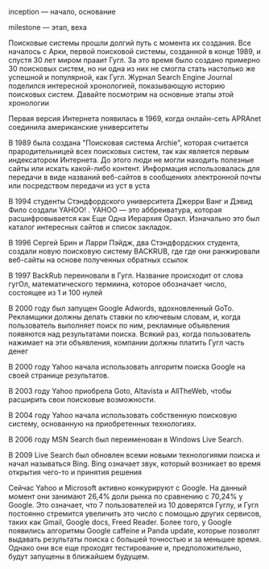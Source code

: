 inception — начало, основание

milestone — этап, веха

Поисковые системы прошли долгий путь с момента их создания. Все началось с Арки, 
первой поисковой системы, созданной в конце 1989, и спустя 30 лет миром прааит Гугл.
За это время было создано примерно 30 поисковых систем, но ни одна из них не смогла
стать настолько же успешной и популярной, как Гугл. Журнал Search Engine Journal поделился
интересной хронологией, показывающую историю поисковых систем. Давайте посмотрим на основные этапы
этой хронологии

Первая версия Интернета появилась в 1969, когда онлайн-сеть APRAnet соединила американские университеты

В 1989 была создана "Поисковая система Archie", которая считается прародительницей всех поисковых систем, так как 
является первым индексатором Интернета. До этого люди не могли находить полезные сайты или искать какой-либо контент.
Информация использовалась для передачи в виде названий веб-сайтов в сообщениях электронной почты или посредством передачи из уст в уста

В 1994 студенты Стэндфордского университета Джерри Ванг и Дэвид Фило создали YAHOO! . YAHOO — это аббреиватура, которая расшифровывается
как Еще Одна Иерархия Оракл. Изначально это был каталог интересных сайтов и список закладок.

В 1996 Сергей Брин и Ларри Пэйдж, два Стэндфордских студента, создали новую поисковую систему BACKRUB, где где они ранжировали 
веб-сайты на основе полученных обратных ссылок

В 1997 BackRub переиновали в Гугл. Название происходит от слова гугОл, математического термиина, которое обозначает число, состоящее из 1 и 100 нулей

В 2000 году был запущен Google Adwords, вдохновленный GoTo. Рекламщики должны делать ставки по ключевым словам, и, когда пользователь выполняет поиск по ним,
рекламные объявления появяются над результатами поиска. Всякий раз, когда пользователь нажимает на эти объявления,
компании должны платить Гугл часть денег

В 2000 году Yahoo начала использовать алгоритм поиска Google на своей странице результатов.

В 2003 году Yahoo приобрела Goto, Altavista и AllTheWeb, чтобы расширить свои поисковые возможности.

В 2004 году Yahoo начала использовать собственную поисковую систему, основанную на приобретенных технологиях.

В 2006 году MSN Search был переименован в Windows Live Search.

В 2009 Live Search был обновлен всеми новыми технологиями поиска и начал называться Bing. Bing означает звук, который
возникает во время открытия чего-то и принятия решения

Сейчас Yahoo и Microsoft активно конкурируют с Google. На данный момент они занимают 26,4% доли рынка по сравнению с 70,24% у Google. Это означает, что 7 пользователей из 10 доверятся Гуглу,
и Гугл постоянно стремится увеличить это число с помощью других сервисов, таких как Gmail, Google docs,
Freed Reader. Более того, у Google появились алгоритмы Google caffeine и Panda update, которые позволят выдавать результаты поиска с большей точностью и за меньшее время. Однако они все еще проходят 
тестирование и, предположительно, будут запущены в ближайшем будущем.
